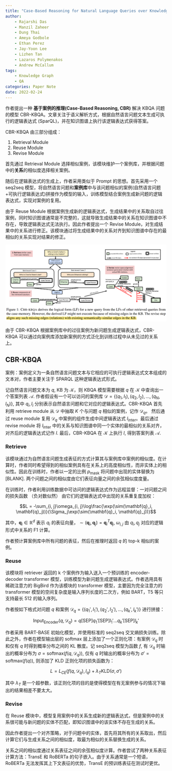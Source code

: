 ```yaml
---
title: "Case-Based Reasoning for Natural Language Queries over Knowledge Bases"
author:
    - Rajarshi Das
    - Manzil Zaheer
    - Dung Thai
    - Ameya Godbole
    - Ethan Perez
    - Jay-Yoon Lee
    - Lizhen Tan
    - Lazaros Polymenakos
    - Andrew McCallum
tags:
    - Knowledge Graph
    - QA
categories: Paper Note
date: 2022-02-24
---
```


作者提出一种 **基于案例的推理(Case-Based Reasoning, CBR)** 解决 KBQA 问题的模型 CBR-KBQA。文章关注于语义解析方式，根据自然语言问题文本生成可执行的逻辑表达式 (SparQL)，并在知识图谱上执行该逻辑表达式获得答案。

CBR-KBQA 由三部分组成：

1. Retrieval Module
2. Reuse Module
3. Revise Module

首先通过 Retrieval Module 选择相似案例，该模块维护一个案例库，并根据问题中的**关系**的相似度选择相关案例。

随后在逻辑表达式的生成上，作者采用类似于 Prompt 的思想。首先采用一个 seq2seq 模型，将自然语言问题和**案例库**中与该问题相似的案例(自然语言问题+可执行逻辑表达式)拼接作为模型的输入，训练模型结合案例生成新问题的逻辑表达式，实现对案例的复用。

由于 Reuse Module 根据案例生成新的逻辑表达式，生成结果中的关系取自过往案例，同时知识图谱通常是不完整的，这就导致生成结果中的关系在知识图谱中不存在，导致逻辑表达式无法执行。因此作者提出一个 Revise Module，对生成结果中的关系进行修正。该模块通过将生成结果中的关系对齐到知识图谱中存在的最相似的关系实现对结果的修正。

![](Case-Based-Reasoning-for-Natural-Language-Queries-over-Knowledge-Bases/1.png)

由于 CBR-KBQA 根据案例库中的过往案例为新问题生成逻辑表达式，CBR-KBQA 可以通过向案例库添加新案例的方式泛化到训练过程中从未见过的关系上。

<!--more-->

## CBR-KBQA

案例：案例定义为一条自然语言问题文本与它相应的可执行逻辑表达式文本组成的文本对，作者主要关注于 SPARQL 这种逻辑表达式形式。

记自然语言问题文本为 $q$, KB 为 $\mathcal{K}$，则 KBQA 模型需要根据 $q$ 在 $\mathcal{K}$ 中查询出一个答案列表 $\mathcal{A}$. 作者假设有一个可以访问的案例库 $\mathcal{D} = \{(q_1, l_1), (q_2, l_2), ..., (q_N, l_N)\}$, 其中 $q_i, l_i$ 分别表示自然语言问题和它对应的逻辑表达式。CBR-KBQA 首先利用 retrieve module 从 $\mathcal{D}$ 中抽取 $K$ 个与问题 $q$ 相似的案例，记作 $\mathcal{D}_q$。 然后通过 reuse module 复用 $\mathcal{D}_q$ 中案例的组件生成中间逻辑表达式 $l_\text{inter}$。最后通过 revise module 将 $l_\text{inter}$ 中的关系与知识图谱中同一个实体的最相似的关系对齐，对齐后的逻辑表达式记作 $l$. 最后，CBR-KBQA 在 $\mathcal{K}$ 上执行 $l$, 得到答案列表 $\mathcal{A}$.

### Retrieve

该模块通过为自然语言问题生成表征的方式计算其与案例库中案例的相似度。在计算时，作者同时希望得到的相似案例具有在关系上的高度相似性，而非实体上的相似性。因此在训练时，作者以一定的比例 $p_\text{mask}$ 将问题中出现的实体替换为 $\text{[BLANK]}$. 两个问题之间的相似度由它们表征向量之间的余弦相似度度量。

在训练时，作者利用训练数据中可访问的逻辑表达式作为远程监督：一对问题之间的损失函数 （负对数似然） 由它们的逻辑表达式中出现的关系重复度加权：

$$L = -\sum_{i, j}\omega_{i, j}\log\frac{\exp(\sim(\mathbf{q}_i, \mathbf{q}_j))}{\Sigma_j\exp(\sim(\mathbf{q}_i, \mathbf{q}_j))}$$

其中，$\mathbf{q}_i\in \mathbb{R}^d$ 表示 $q_i$ 的表征向量，$\sim(\mathbf{q}_i, \mathbf{q}_j) = \mathbf{q}_i^T\mathbf{q}_j$, $\omega_{i, j}$ 由 $q_i, q_j$ 对应的逻辑形式中关系的 F1 计算。

作者预计算案例库中所有问题的表征，然后在推理时返回 $q$ 的 top-k 相似的案例。

### Reuse

该模块将 retriever 返回的 k 个案例作为输入送入一个预训练的 encoder-decoder transformer 模型，训练模型为新问题生成逻辑表达式。作者选用具有稀疏注意力的 BigBird 作为该模块的 transformer 模型，主要因为完全注意力的 transformer 模型的空间复杂度是输入序列长度的二次方，例如 BART，T5 等只支持最长 512 的输入序列。

作者按如下格式对问题 $q$ 和案例 $\mathcal{D}_q = \{(q_1', l_1'), (q_2', l_2'), ..., (q_k', l_k')\}$ 进行拼接：

$$\text{Input}_\text{Encoder}(q, \mathcal{D}_q) = q\text{[SEP]}q_1'\text{[SEP]}l_1'...q_k'\text{[SEP]}l_k'$$

作者采用 BART-BASE 初始化模型，并使用标准的 seq2seq 交叉熵损失训练。除此之外，作者在模型输出层的 softmax 层上添加了一个正则化项：有案例 $\mathcal{D}_q$ 时和仅有 $q$ 时得到概率分布之间的 KL 散度。记 seq2seq 模型为函数 $f$, 有 $\mathcal{D}_q$ 时输出的概率分布为 $\sigma = \text{softmax}(f(q, \mathcal{D}_q))$, 仅有 $q$ 时输出的概率分布为 $\sigma' = \text{softmax}(f(q))$, 则添加了 KLD 正则化项的损失函数为：

$$L = L_{CE}(f(q, \mathcal{D}_q), l_q) + \lambda_T\text{KLD}(\sigma, \sigma')$$

其中 $\lambda_T$ 是一个超参数，该正则化项的目的是使得模型在有无案例参与的情况下输出的结果相差不要太大。

### Revise

在 Reuse 模块中，模型复用案例中的关系生成新的逻辑表达式，但是案例中的关系很可能与新问题的实体不匹配，即知识图谱中的该实体不存在生成的关系。

因此作者提出一个对齐策略，对于问题中的实体，首先将其所有的关系取出，然后计算它们与生成关系之间的相似度，取最为相似的关系替换生成的关系。

关系之间的相似度通过关系表征之间的余弦相似度计算。作者尝试了两种关系表征计算方法：TransE 和 RoBERTa 的句子嵌入。由于关系通常是一个短语，RoBERTa 无法发挥其上下文表征的优势，TransE 的预训练表征在测试时更优。